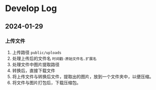 # Develop Log

## 2024-01-29

### 上传文件

1. 上传路径 `public/uploads` 
2. 处理上传后的文件名 `时间戳-原始文件名.扩展名`
3. 处理文件中图片提取路径
4. 转换后，直接下载文件
5. 将上传文件与转换后文件，提取出的图片，放到一个文件夹中，以便压缩。
6. 将文件与图片打包后，下载压缩包。